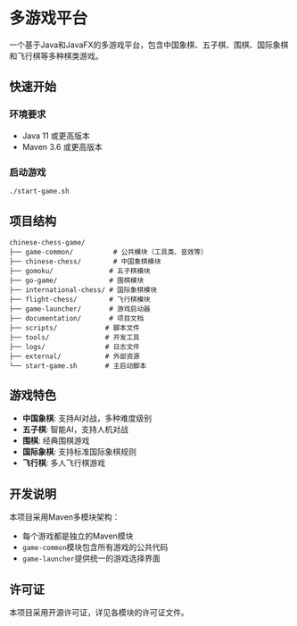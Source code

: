 # 多游戏平台

一个基于Java和JavaFX的多游戏平台，包含中国象棋、五子棋、围棋、国际象棋和飞行棋等多种棋类游戏。

## 快速开始

### 环境要求
- Java 11 或更高版本
- Maven 3.6 或更高版本

### 启动游戏
```bash
./start-game.sh
```

## 项目结构

```
chinese-chess-game/
├── game-common/          # 公共模块（工具类、音效等）
├── chinese-chess/        # 中国象棋模块
├── gomoku/              # 五子棋模块
├── go-game/             # 围棋模块
├── international-chess/ # 国际象棋模块
├── flight-chess/        # 飞行棋模块
├── game-launcher/       # 游戏启动器
├── documentation/       # 项目文档
├── scripts/            # 脚本文件
├── tools/              # 开发工具
├── logs/               # 日志文件
├── external/           # 外部资源
└── start-game.sh       # 主启动脚本
```

## 游戏特色

- **中国象棋**: 支持AI对战，多种难度级别
- **五子棋**: 智能AI，支持人机对战
- **围棋**: 经典围棋游戏
- **国际象棋**: 支持标准国际象棋规则
- **飞行棋**: 多人飞行棋游戏

## 开发说明

本项目采用Maven多模块架构：
- 每个游戏都是独立的Maven模块
- `game-common`模块包含所有游戏的公共代码
- `game-launcher`提供统一的游戏选择界面

## 许可证

本项目采用开源许可证，详见各模块的许可证文件。